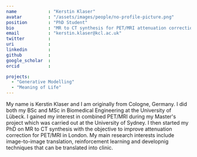 ```yaml
---
name            : "Kerstin Klaser"
avatar          : "/assets/images/people/no-profile-picture.png"
position        : "PhD Student"
bio             : "MR to CT synthesis for PET/MRI attenuation correction"
email           : "kerstin.klaser@kcl.ac.uk"
twitter         :
uri             :
linkedin        :
github          :
google_scholar  :
orcid           :

projects:
  - "Generative Modelling"
  - "Meaning of Life"
---
```


My name is Kerstin Klaser and I am originally from Cologne, Germany. I did both my BSc and MSc in Biomedical Engineering at the University of Lübeck. I gained my interest in combined PET/MRI during my Master's project which was carried out at the University of Sydney. I then started my PhD on MR to CT synthesis with the objective to improve attenuation correction for PET/MRI in London. My main research interests include image-to-image translation, reinforcement learning and developnig techniques that can be translated into clinic.
